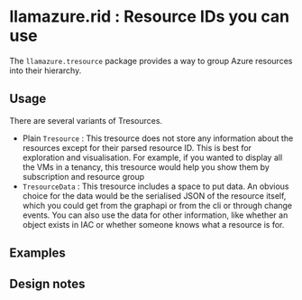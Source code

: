 # llamazure.rid : Resource IDs you can use

The `llamazure.tresource` package provides a way to group Azure resources into their hierarchy. 

## Usage

There are several variants of Tresources.

- Plain `Tresource` : This tresource does not store any information about the resources except for their parsed resource ID. This is best for exploration and visualisation. For example, if you wanted to display all the VMs in a tenancy, this tresource would help you show them by subscription and resource group
- `TresourceData` : This tresource includes a space to put data. An obvious choice for the data would be the serialised JSON of the resource itself, which you could get from the graphapi or from the cli or through change events. You can also use the data for other information, like whether an object exists in IAC or whether someone knows what a resource is for.

## Examples

## Design notes

